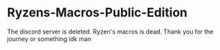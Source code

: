 # Ryzens-Macros-Public-Edition
The discord server is deleted. Ryzen's macros is dead. Thank you for the journey or something idk man
